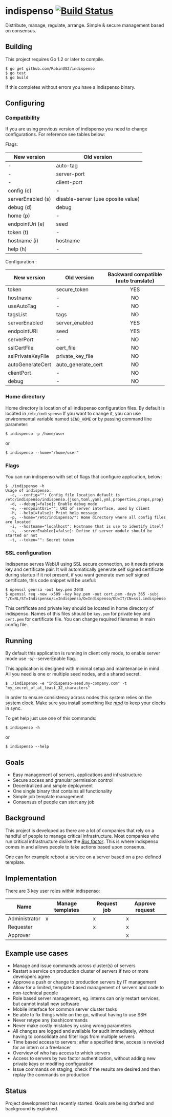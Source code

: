 indispenso [![Build Status](https://travis-ci.org/RobinUS2/indispenso.svg?branch=master)](https://travis-ci.org/RobinUS2/indispenso)
========

Distribute, manage, regulate, arrange. Simple &amp; secure management based on consensus.

## Building
This project requires Go 1.2 or later to compile. 

	$ go get github.com/RobinUS2/indispenso
	$ go test
	$ go build

If this completes without errors you have a indispenso binary.

## Configuring

### Compatibility

If you are using previous version of indispenso you need to change configurations. For reference see tables below:

Flags:

 New version  | Old version
------------- | -------------
 - | auto-tag
 - | server-port
 - | client-port
config  (c) | -
serverEnabled (s)  | disable-server (use oposite value)
debug (d) | debug
home (p) | -
endpointUri (e) | seed
token (t) | -
hostname (i) | hostname
help (h) | -

Configuration :

 New version  | Old version   | Backward compatible<br />(auto translate)
------------- | ------------- | :---------------------:
 token  | secure_token | YES
 hostname | - | NO
 useAutoTag | - | NO
 tagsList | tags | NO
 serverEnabled | server_enabled | YES
 endpointURI | seed | YES
 serverPort | - | NO
 sslCertFile | cert_file | NO
 sslPrivateKeyFile | private_key_file | NO
 autoGenerateCert | auto_generate_cert | NO
 clientPort | - | NO
 debug | - | NO


### Home directory

Home directory is location of all indispenso configuration files. By default is located in ```/etc/indispenso```
If you want to change it, you can use environmental variable named ```$IND_HOME``` or by passing command line parameter:
 
    $ indispenso -p /home/user
    
or
    
    $ indispenso --home="/home/user"


### Flags

You can run indispenso with set of flags that configure application, below:

    $ ./indispenso -h
    Usage of indispenso:
      -c, --config="": Config file location default is /etc/indispenso/indispenso.{json,toml,yaml,yml,properties,props,prop}
      -d, --debug[=false]: Enable debug mode
      -e, --endpointUri="": URI of server interface, used by client
      -h, --help[=false]: Print help message
      -p, --home="/etc/indispenso/": Home directory where all config files are located
      -i, --hostname="localhost": Hostname that is use to identify itself
      -s, --serverEnabled[=false]: Define if server module should be started or not
      -t, --token="": Secret token


### SSL configuration

Indispenso serves WebUI using SSL secure connection, so it needs private key and certificate pair. 
It will automatically generate self signed certificate during startup if it not present, 
if you want generate own self signed certificate, this code snippet will be useful:

    $ openssl genrsa -out key.pem 2048
    $ openssl req -new -x509 -key key.pem -out cert.pem -days 365 -subj "/C=NL/ST=Indispenso/L=Indispenso/O=Indispenso/OU=IT/CN=ssl.indispenso.org"

This certificate and private key should be located in home directory of indispenso. Names of this files should be ```key.pem``` 
for private key and ```cert.pem``` for certificate file. You can change required filenames in main config file.

## Running
By default this application is running in client only mode, to enable server mode use -s/--serverEnable flag.

This application is designed with minimal setup and maintenance in mind. All you need is one or multiple seed nodes, and a shared secret.

	$ ./indispenso -e "indispenso-seed.my-company.com" -t "my_secret_of_at_least_32_characters"

In order to ensure consistency across nodes this system relies on the system clock. Make sure you install something like [_ntpd_](http://en.wikipedia.org/wiki/Ntpd) to keep your clocks in sync.

To get help just use one of this commands:
    
    $ indispenso -h
    
or
    
    $ indispenso --help
    

## Goals
- Easy management of servers, applications and infrastructure
- Secure access and granular permission control
- Decentralized and simple deployment
- One single binary that contains all functionality
- Simple job template management
- Consensus of people can start any job

## Background
This project is developed as there are a lot of companies that rely on a handful of people to manage critical infrastructure.
Most companies who run critical infrastructure dislike the [_Bus factor_](http://en.wikipedia.org/wiki/Bus_factor).
This is where indispenso comes in and allows people to take actions based upon consenus. 

One can for example reboot a service on a server based on a pre-defined template.

## Implementation
There are 3 key user roles within indispenso:

| Name | Manage templates | Request job | Approve request |
|------|------------------|-------------|-----------------|
| Administrator | x | x | x |
| Requester |  | x | x |
| Approver |  |  | x |

## Example use cases
- Manage and issue commands across cluster(s) of servers
- Restart a service on production cluster of servers if two or more developers agree
- Approve a push or change to production servers by IT management
- Allow for a limited, template based management of servers and code to non-technical people
- Role based server management, eg. interns can only restart services, but cannot install new software
- Mobile interface for common server cluster tasks
- Be able to fix things while on the go, without having to use SSH
- Never retype any (bash)commands
- Never make costly mistakes by using wrong parameters
- All changes are logged and available for audit immediately, without having to consolidate and filter logs from multiple servers
- Time based access to servers; after a specified time, access is revoked for an intern or a freelancer
- Overview of who has access to which servers
- Access to servers by two factor authentication, without adding new private keys or modifing configuration
- Issue commands on staging, check if the results are desired and then replay the commands on production

## Status
Project development has recently started. Goals are being drafted and background is explained.
